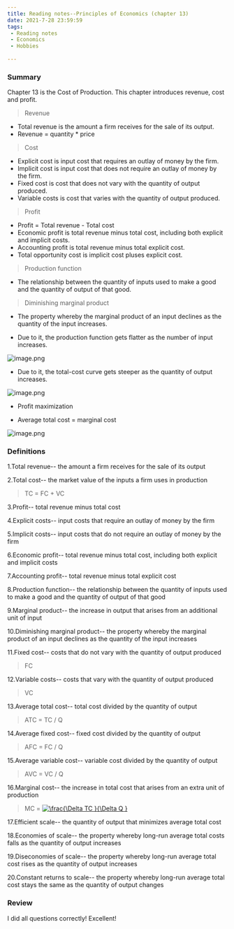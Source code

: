 ```yaml
---
title: Reading notes--Principles of Economics (chapter 13)
date: 2021-7-28 23:59:59
tags:
 - Reading notes
 - Economics
 - Hobbies
 
---
```


### Summary

Chapter 13 is the Cost of Production. This chapter introduces revenue, cost and profit.

> Revenue

* Total revenue is the amount a firm receives for the sale of its output.
* Revenue = quantity * price

> Cost

* Explicit cost is input cost that requires an outlay of money by the firm.
* Implicit cost is input cost that does not require an outlay of money by the firm.
* Fixed cost is cost that does not vary with the quantity of output produced.
* Variable costs is cost that varies with the quantity of output produced.

> Profit 

* Profit = Total revenue - Total cost
* Economic profit is total revenue minus total cost, including both explicit and implicit costs.
* Accounting profit is total revenue minus total explicit cost.
* Total opportunity cost is implicit cost pluses explicit cost.

> Production function

* The relationship between the quantity of inputs used to make a good and the quantity of output of that good.

> Diminishing marginal product 

* The property whereby the marginal product of an input declines as the quantity of the input increases.

* Due to it, the production function gets flatter as the number of input increases.

![image.png](https://i.loli.net/2021/07/28/df1SsRHgyJZajCr.png)

* Due to it, the total-cost curve gets steeper as the quantity of output increases.

![image.png](https://i.loli.net/2021/07/28/OhmKpoyqiLw6V1v.png)

* Profit maximization

* Average total cost = marginal cost

![image.png](https://i.loli.net/2021/07/28/SIznELUaAkb1yjl.png)

### Definitions

1.Total revenue-- the amount a firm receives for the sale of its output

2.Total cost-- the market value of the inputs a firm uses in production

> TC = FC + VC

3.Profit-- total revenue minus total cost

4.Explicit costs-- input costs that require an outlay of money by the firm

5.Implicit costs-- input costs that do not require an outlay of money by the firm

6.Economic profit-- total revenue minus total cost, including both explicit and implicit costs

7.Accounting profit-- total revenue minus total explicit cost

8.Production function-- the relationship between the quantity of inputs used to make a good and the quantity of output of that good

9.Marginal product-- the increase in output that arises from an additional unit of input

10.Diminishing marginal product-- the property whereby the marginal product of an input declines as the quantity of the input increases

11.Fixed cost-- costs that do not vary with the quantity of output produced

> FC

12.Variable costs-- costs that vary with the quantity of output produced

> VC

13.Average total cost-- total cost divided by the quantity of output

> ATC = TC / Q

14.Average fixed cost-- fixed cost divided by the quantity of output

> AFC = FC / Q

15.Average variable cost-- variable cost divided by the quantity of output

> AVC = VC / Q

16.Marginal cost-- the increase in total cost that arises from an extra unit of production

> MC =  <a href="https://www.codecogs.com/eqnedit.php?latex=\frac{\Delta&space;TC&space;}{\Delta&space;Q&space;}" target="_blank"><img src="https://latex.codecogs.com/gif.latex?\frac{\Delta&space;TC&space;}{\Delta&space;Q&space;}" title="\frac{\Delta TC }{\Delta Q }" /></a>

17.Efficient scale-- the quantity of output that minimizes average total cost

18.Economies of scale-- the property whereby long-run average total costs falls as the quantity of output increases

19.Diseconomies of scale-- the property whereby long-run average total cost rises as the quantity of output increases

20.Constant returns to scale-- the property whereby long-run average total cost stays the same as the quantity of output changes

### Review

I did all questions correctly! Excellent!
